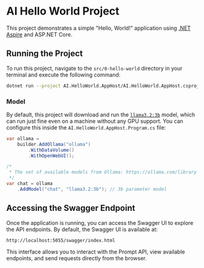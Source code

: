# AI Hello World Project

This project demonstrates a simple "Hello, World!" application using [.NET Aspire](https://learn.microsoft.com/en-us/dotnet/aspire/get-started/aspire-overview) and ASP.NET Core.

## Running the Project

To run this project, navigate to the `src/0-hello-world` directory in your terminal and execute the following command:

```bash
dotnet run --project AI.HelloWorld.AppHost/AI.HelloWorld.AppHost.csproj
```  

### Model

By default, this project will download and run the [`llama3.2:3b`](https://ollama.com/library/llama3.2:3b) model, which can run just fine even on a machine without any GPU support. You can configure this inside the `AI.HelloWorld.AppHost.Program.cs` file:

```csharp
var ollama =
    builder.AddOllama("ollama")
        .WithDataVolume()
        .WithOpenWebUI();

/*
 * The set of available models from Ollama: https://ollama.com/library
 */
var chat = ollama
    .AddModel("chat", "llama3.2:3b"); // 3b parameter model
```

## Accessing the Swagger Endpoint

Once the application is running, you can access the Swagger UI to explore the API endpoints. By default, the Swagger UI is available at:

```
http://localhost:5055/swagger/index.html
```

This interface allows you to interact with the Prompt API, view available endpoints, and send requests directly from the browser.